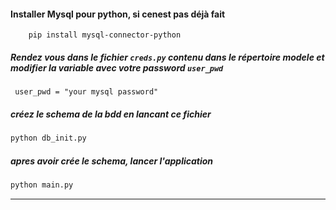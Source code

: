 #### Installer Mysql pour python, si cenest pas déjà fait
```
    pip install mysql-connector-python
```

#####  Rendez vous dans le fichier `creds.py` contenu dans le répertoire modele et modifier la variable avec votre password `user_pwd`
```
 user_pwd = "your mysql password"
```
##### créez le schema de la bdd en lancant ce fichier
```bash
python db_init.py
```

##### apres avoir crée le schema, lancer l'application
```bash
python main.py
```
---


